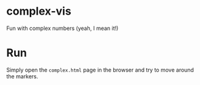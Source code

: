 # complex-vis
Fun with complex numbers (yeah, I mean it!)

# Run

Simply open the `complex.html` page in the browser and try to move around the markers.
